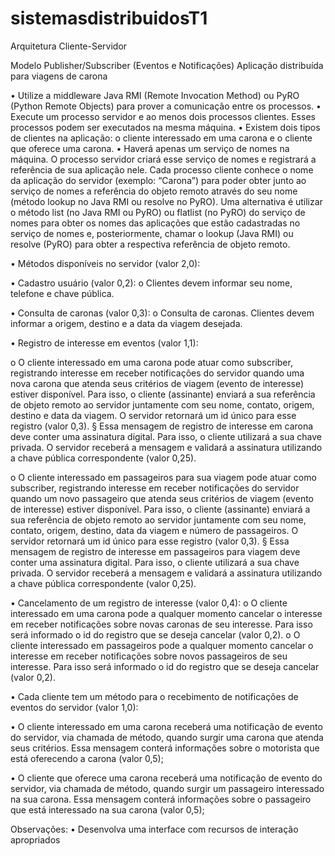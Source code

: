 # sistemasdistribuidosT1

Arquitetura Cliente-Servidor

Modelo Publisher/Subscriber (Eventos e Notificações)
Aplicação distribuída para viagens de carona

• Utilize a middleware Java RMI (Remote Invocation Method) ou PyRO (Python Remote Objects) para prover a comunicação entre os processos.
• Execute um processo servidor e ao menos dois processos clientes. Esses processos podem ser executados na mesma máquina.
• Existem dois tipos de clientes na aplicação: o cliente interessado em uma carona e o cliente que oferece uma carona.
• Haverá apenas um serviço de nomes na máquina. O processo servidor criará esse serviço de nomes e registrará a referência de sua aplicação
nele. Cada processo cliente conhece o nome da aplicação do servidor (exemplo: “Carona”) para poder obter junto ao serviço de nomes a
referência do objeto remoto através do seu nome (método lookup no Java RMI ou resolve no PyRO). Uma alternativa é utilizar o método list
(no Java RMI ou PyRO) ou flatlist (no PyRO) do serviço de nomes para obter os nomes das aplicações que estão cadastradas no serviço de
nomes e, posteriormente, chamar o lookup (Java RMI) ou resolve (PyRO) para obter a respectiva referência de objeto remoto.

• Métodos disponíveis no servidor (valor 2,0):

• Cadastro usuário (valor 0,2):
  o Clientes devem informar seu nome, telefone e chave pública.
  
• Consulta de caronas (valor 0,3):
  o Consulta de caronas. Clientes devem informar a origem, destino e a data da viagem desejada.
  
• Registro de interesse em eventos (valor 1,1):

  o O cliente interessado em uma carona pode atuar como   subscriber, registrando interesse em receber notificações do
  servidor quando uma nova carona que atenda seus critérios   de viagem (evento de interesse) estiver disponível. Para isso,
  o cliente (assinante) enviará a sua referência de objeto remoto   ao servidor juntamente com seu nome, contato, origem,
  destino e data da viagem. O servidor retornará um id único para esse registro (valor 0,3).
    § Essa mensagem de registro de interesse em carona   deve conter uma assinatura digital.
    Para isso, o cliente utilizará a sua chave privada. O servidor receberá a
    mensagem e validará a assinatura utilizando a chave  pública correspondente (valor 0,25).
    
  o O cliente interessado em passageiros para sua viagem pode atuar como subscriber, registrando interesse em receber
  notificações do servidor quando um novo passageiro que atenda seus critérios de viagem (evento de interesse) estiver
  disponível. Para isso, o cliente (assinante) enviará a sua referência de objeto remoto ao servidor juntamente com seu
  nome, contato, origem, destino, data da viagem e número de passageiros. O servidor retornará um id único para esse
  registro (valor 0,3).
    § Essa mensagem de registro de interesse em passageiros para viagem deve conter uma assinatura digital.
    Para isso, o cliente utilizará a sua chave privada.
    O servidor receberá a mensagem e validará a assinatura utilizando a chave pública correspondente (valor 0,25).

• Cancelamento de um registro de interesse (valor 0,4):
  o O cliente interessado em uma carona pode a qualquer momento cancelar o interesse em receber notificações sobre
  novas caronas de seu interesse. Para isso será informado o id do registro que se deseja cancelar (valor 0,2).
  o O cliente interessado em passageiros pode a qualquer momento cancelar o interesse em receber notificações sobre
  novos passageiros de seu interesse. Para isso será informado o id do registro que se deseja cancelar (valor 0,2).

• Cada cliente tem um método para o recebimento de notificações de eventos do servidor (valor 1,0):

• O cliente interessado em uma carona receberá uma notificação de evento do servidor, via chamada de método, quando surgir uma
carona que atenda seus critérios. Essa mensagem conterá informações sobre o motorista que está oferecendo a carona (valor 0,5);

• O cliente que oferece uma carona receberá uma notificação de evento do servidor, via chamada de método, quando surgir um
passageiro interessado na sua carona. Essa mensagem conterá informações sobre o passageiro que está interessado na sua carona (valor 0,5);

Observações:
• Desenvolva uma interface com recursos de interação apropriados
